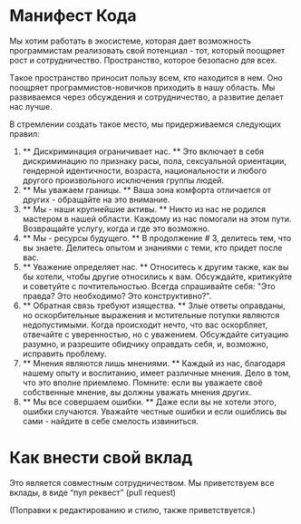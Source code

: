 Манифест  Кода
==================

Мы хотим работать в экосистеме, которая дает возможность программистам  реализовать свой потенциал - тот, который поощряет рост и сотрудничество. Пространство, которое безопасно для всех.

Tакое пространство приносит пользу всем, кто находится в нем. Оно поощряет программистов-новичков приходить в нашу область. Мы развиваемся  через обсуждения и сотрудничество, а развитие делает нас лучше.

В стремлении создать такое место, мы придерживаемся следующих правил:

1. ** Дискриминация ограничивает нас. ** Это включает в себя дискриминацию по признаку расы, пола, сексуальной ориентации, гендерной идентичности, возраста, национальности и любого другого произвольного исключения группы людей.
2. ** Мы уважаем границы. ** Ваша зона комфорта отличается от других - обращайте на это внимание.
3. ** Мы - наши крупнейшие активы. ** Никто из нас не родился мастером в нашей области. Каждому из нас помогали на этом пути. Возвращайте услугу, когда и где это возможно.
4. ** Мы - ресурсы будущего. ** В продолжение # 3, делитесь тем, что вы знаете. Делитесь опытом и знаниями с теми, кто придет после вас.
5. ** Уважение определяет нас. ** Относитесь к другим также, как вы бы хотели, чтобы другие относились к вам. Обсуждайте, критикуйте и советуйте с почтительностью. Всегда спрашивайте себя: "Это правда? Это необходимо? Это конструктивно?".
6. ** Обратная связь требуют изящества. ** Злые ответы оправданы, но оскорбительные выражения и мстительные потупки являются недопустимыми. Когда происходит нечто, что вас оскорбляет, отвечайте с уверенностью, но с уважением. Обсуждайте ситуацию разумно, и разрешите обидчику оправдать себя, и, возможно, исправить проблему.
7. ** Мнения являются лишь мнениями. ** Каждый из нас, благодаря нашему опыту и воспитанию, имеет различные мнения. Дело в том, что это  вполне приемлемо. Помните: если вы уважаете своё собственные мнение, вы должны уважать мнения других.
8. ** Мы все совершаем ошибки. ** Даже если вы не хотели этого, ошибки случаются. Уважайте честные ошибки и если ошиблись вы сами - найдите в себе смелость извиниться.

Как внести свой вклад
=====================

Это является совместным сотрудничеством.  Мы приветствуем все вклады, в виде “пул реквест” (pull request)

(Поправки к редактированию и стилю, также приветствуется.)
